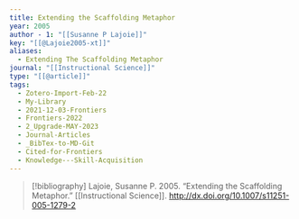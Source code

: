 ```yaml
---
title: Extending the Scaffolding Metaphor
year: 2005
author - 1: "[[Susanne P Lajoie]]"
key: "[[@Lajoie2005-xt]]"
aliases:
  - Extending The Scaffolding Metaphor
journal: "[[Instructional Science]]"
type: "[[@article]]"
tags:
  - Zotero-Import-Feb-22
  - My-Library
  - 2021-12-03-Frontiers
  - Frontiers-2022
  - 2_Upgrade-MAY-2023
  - Journal-Articles
  - _BibTex-to-MD-Git
  - Cited-for-Frontiers
  - Knowledge---Skill-Acquisition
---
```


> [!bibliography]
> Lajoie, Susanne P. 2005. “Extending the Scaffolding Metaphor.” [[Instructional Science]]. http://dx.doi.org/10.1007/s11251-005-1279-2